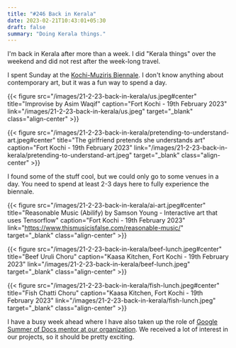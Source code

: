 ```yaml
---
title: "#246 Back in Kerala"
date: 2023-02-21T10:43:01+05:30
draft: false
summary: "Doing Kerala things."
---
```


I'm back in Kerala after more than a week. I did "Kerala things" over the weekend and did not rest after the week-long travel.

I spent Sunday at the [Kochi-Muziris Biennale](https://www.kochimuzirisbiennale.org/). I don't know anything about contemporary art, but it was a fun way to spend a day.

{{< figure src="/images/21-2-23-back-in-kerala/us.jpeg#center" title="Improvise by Asim Waqif" caption="Fort Kochi - 19th February 2023" link="/images/21-2-23-back-in-kerala/us.jpeg" target="_blank" class="align-center" >}}

{{< figure src="/images/21-2-23-back-in-kerala/pretending-to-understand-art.jpeg#center" title="The girlfriend pretends she understands art" caption="Fort Kochi - 19th February 2023" link="/images/21-2-23-back-in-kerala/pretending-to-understand-art.jpeg" target="_blank" class="align-center" >}}

I found some of the stuff cool, but we could only go to some venues in a day. You need to spend at least 2-3 days here to fully experience the biennale.

{{< figure src="/images/21-2-23-back-in-kerala/ai-art.jpeg#center" title="Reasonable Music (Abilify) by Samson Young - Interactive art that uses Tensorflow" caption="Fort Kochi - 19th February 2023" link="https://www.thismusicisfalse.com/reasonable-music/" target="_blank" class="align-center" >}}

{{< figure src="/images/21-2-23-back-in-kerala/beef-lunch.jpeg#center" title="Beef Uruli Choru" caption="Kaasa Kitchen, Fort Kochi - 19th February 2023" link="/images/21-2-23-back-in-kerala/beef-lunch.jpeg" target="_blank" class="align-center" >}}

{{< figure src="/images/21-2-23-back-in-kerala/fish-lunch.jpeg#center" title="Fish Chatti Choru" caption="Kaasa Kitchen, Fort Kochi - 19th February 2023" link="/images/21-2-23-back-in-kerala/fish-lunch.jpeg" target="_blank" class="align-center" >}}

I have a busy week ahead where I have also taken up the role of [Google Summer of Docs mentor at our organization](https://github.com/apache/apisix/discussions/8852). We received a lot of interest in our projects, so it should be pretty exciting.
